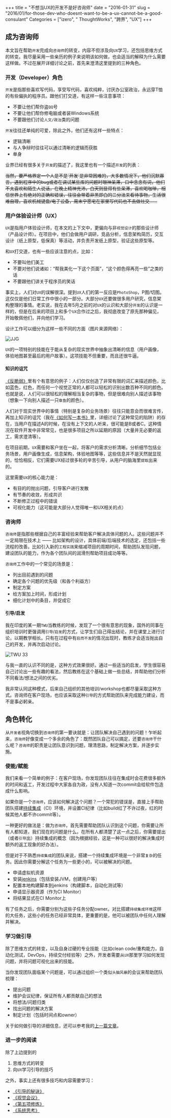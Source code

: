 +++
title = "不想当UX的开发不是好咨询师"
date = "2016-01-31"
slug = "2016/01/for-those-dev-who-doesnt-want-to-be-a-ux-cannot-be-a-good-consulant"
Categories = ["izero", " ThoughtWorks", "跨界", "UX"]
+++

## 成为咨询师

本文旨在帮助`开发`完成向`咨询师`的转变，内容不但涉及向`UX`学习，还包括思维方式的转变。我尽量采用一些亲历的例子来说明该如何做，也会适当的解释为什么需要这样做。不过在展开详细讨论之前，首先来澄清这里提到的三种角色。

### 开发（Developer）角色

`开发`是指那些喜欢写代码，享受写代码，喜欢纯粹，讨厌办公室政治，永远穿T恤的有些偏执的程序员。跟他们打交道，有这样一些注意事项：

-  不要让他们帮你盗`QQ`号
-  不要让他们帮你修电脑或者装Windows系统
-  不要跟他们讨论`人文/政治`类的问题

`开发`往往还单纯的可爱，除此之外，他们还有这样一些特点：

-  逻辑清晰
-  与人争辩时往往可以通过清晰的逻辑而获胜
-  单身

业界已经有很多关于`开发`的描述了，我这里也有一个描述`开发`的列表：

<del>
当然，要严格界定一个人是不是`开发`是非常困难的，大多数情况下，他们沉默寡言，遇到程序中的bug或者在调试某些库的问题时眼神呆滞，口中念念有词，他们不太喜欢和陌生人说话，在晚上精神充沛，白天则显得有些呆滞，喜欢喝咖啡，相信世界上有绝对的正确和错误，往往会带着非黑即白的二分法来看待事物，生活很难自理，喜欢机械键盘/电子设备，周末宁愿宅在家里写代码也不去做社交……
</del>

### 用户体验设计师（UX）

`UX`是指用户体验设计师，在本文的上下文中，更偏向与非`视觉设计`的那些设计师（产品设计师）。在项目中，他们会做用户调研，竞品分析，信息架构简历，交互设计（纸上原型，低保真）等活动，并负责开发纸上原型，验证这些原型等。

和`UX`打交道，也有一些应该注意的点，比如：

-  不要叫他们美工
-  不要对他们说诸如：“帮我美化一下这个页面”，“这个颜色得再亮一些”之类的话
-  不要跟他们讲关于程序员的笑话

事实上，人们对`UX`的误解很深。提到`UX`人们的第一反应是`PhotoShop`，P图/切图。这仅仅是他们日常工作中很小的一部分。大部分`UX`还要做很多用户研究，信息架构整理的事情。老实说，我在去年5月之前的对`UX`的认识和大部分`开发`的认识是一样的，但是在后来的项目上和多个`UX`合作过之后，我彻底改变了原先那种偏见，开始敬佩他们，并向他们学习。

设计工作可以细分为这样一些不同的方面（图片来源网络）：

![JJG](/images/2016/01/jjg-resized.png)

`UX`的一项特别的技能在于能从复杂的现实世界中抽象出清晰的信息（用户画像，体验地图甚至最后的用户故事）。这项技能不但重要，而且还很牛逼。

#### 知识的诅咒

[《反脆弱》](https://book.douban.com/subject/25782902/)里有个有意思的例子：人们仅仅创造了非常有限的词汇来描述颜色，比如蓝色，红色，而任何一个视觉正常的人都可以轻松的识别出数百种不同的颜色。也就是说，人们可以很轻松的理解相当复杂的事物，但是很难向别人描述该事物（想象一下向别人描述一只`章鱼`的颜色）。

人们对于现实世界中的事情（特别是复杂的业务场景）往往只能意会而很难言传，再加上知识的诅咒（我在[《如何写一本书》](http://icodeit.org/2015/08/how-to-write-a-book/)里，详细讨论了这种常见的陷阱）的存在，当用户在描述A的时候，在没有上下文的人听来，很可能是B或者C。这种情况在软件开发中非常常见，也是很多项目之所以延期的原因（大量并无必要的返工，需求澄清等）。

在项目前期，`UX`需要和客户坐在一起，将客户的需求分析清晰。分析细节包括业务场景，用户画像生成，信息架构，体验地图等等，这些信息并不是天然就显现的，恰恰相反，它们需要UX经过很多轮的辛苦引导，从用户的脑海里`提取`出来的。

这里需要`UX`的核心能力是：

-  有目的的抛出问题，引导客户进行发散
-  有节奏的收敛，形成共识
-  不断修正过程中的错误
-  可视化能力（这可能是大部分人觉得唯一和UX相关的点）

### 咨询师

`咨询师`是指那些根据自己的丰富经验来帮助客户解决具体问题的人。这些问题并不一定局限在技术上 —— 比如架构的设计，具体前端/后端技术的选定，还包括一些流程的改善。比如引入新的`工程实践`来缩减项目的周期时间，帮助团队发现问题，建设团队的能力，作为各个团队间的润滑剂帮助项目成功等等。

`咨询师`工作中的一个常见的场景是：

-  列出目前遇到的问题
-  确定各个问题的优先级（和各个利益方）
-  制定方案
-  给方案加上时间，形成计划
-  细化计划中的条目，并促成它

#### 引导/启发

我在印度的某一期`TWU`当教练的时候，发现了一个很有意思的现象，国外的同事在组织培训时更强调用`引导`/`启发`的方式，让学生们自己得出结论，并在课堂上进行讨论，以期教学相长。只有在过程中有`启而不发`的情况出现时，教练才会适当抛出自己的开发，并再次启动讨论。

![TWU 33](/images/2016/01/twu22-resized.png)

与我一直的认识不同的是，这种方式效果很好。通过一些适当的启发，学生很容易自己讨论出一些有趣的看法，然后教练在这个基础上做一些总结，并帮助他们分析不同看法/想法之间的优劣。

我非常认同这种模式，后来自己组织的其他培训/workshop也都尽量采取这种方式。咨询师在客户现场，也应该采取这种`引导`的方式帮助团队来完成能力建设，而不是事必躬亲。

## 角色转化

从`开发者`视角切换到`咨询师`的第一要诀就是：让团队解决自己遇到的问题！乍听起来，`咨询师`好像变成一个多余的角色了：既然团队自己可以搞定，还要`咨询师`干什么呢？`咨询师`的职责是让团队意识到问题，理清思路，制定解决方案，并逐步实施。

### 使能/赋能

我们来看一个简单的例子：在客户现场，你发现团队往往在集成时会花费很多额外的时间和返工，开发过程中大家各自为政，没有人知道一次commit会给软件包造成什么影响。

如果你是一个`咨询师`，应该如何解决这个问题？一个常犯的错误是，直接上手帮助团队搭建[持续集成](http://www.martinfowler.com/articles/continuousIntegration.html)（CI）环境，并设置CI纪律（比如build红了不许过夜，红的时候其他人都不许commit等）。

一种更好的做法是：做为`咨询师`，首先需要帮助团队认识到这个问题，你需要让所有人都知道，我们现在的问题是什么。在所有人都清楚了这一点之后，你需要提出（或者`引导`出）持续集成的概念（因为根据经验，这是一种可以很好的解决集成时额外的返工现象的好办法）。

但是对于不熟悉`持续集成`的团队来说，搭建一个持续集成环境是一个非常`复杂`的任务。因此你需要分解这个任务为一些更小的，可以被解决的问题。

-  申请虚拟机资源
-  安装[jenkins](https://jenkins-ci.org/)（包括安装JVM，创建用户等）
-  配置本地构建脚本到jenkins（构建脚本，自动化测试等）
-  申请显示器资源（作为CI Monitor）
-  将结果显式在CI Monitor上

有了任务之后，你需要分别为这些子任务分配owner。对比搭建`持续集成环境`这样的大任务，这些小的任务已经非常具体，更重要的是，他可以被团队中任何人理解并解决。

### 学习做引导

除了思维方式的转变，以及自身过硬的专业技能（比如clean code/重构能力，自动化测试，DevOps，持续交付经验等）之外，开发者需要从`UX`那里学习如何发现问题，并将问题可视化出来的技能。

当你发现团队面临某个问题是，可以通过组织一个类似`头脑风暴`的会议来帮助团队梳理：

-  提出问题
-  维护会议纪律，保证所有人都贡献自己的想法
-  将想法/问题归类
-  找出问题的解决方案
-  制定计划（包括时间点和owner）

关于如何做引导的详细信息，还可以参考我的[上一篇文章](http://icodeit.org/2016/01/how-to-facilitate/)。

### 进一步的阅读

除了上边提到的

1.  思维方式的转变
2.  向`UX`学习引导的技巧

之外，事实上还有很多技巧和内容需要学习：

-  [《引导的秘诀》](https://book.douban.com/subject/25899338/)
-  [《视觉会议》](https://book.douban.com/subject/10433731/)
-  [《第五项修炼》](https://book.douban.com/subject/4051739/)
-  [《系统思考》](https://book.douban.com/subject/1156866/)
